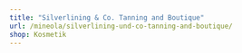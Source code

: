 ```yaml
---
title: "Silverlining & Co. Tanning and Boutique"
url: /mineola/silverlining-und-co-tanning-and-boutique/
shop: Kosmetik
---
```


